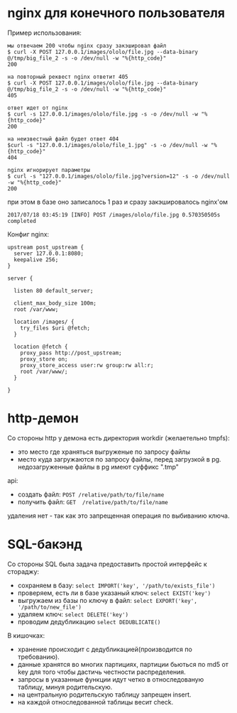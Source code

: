 # nginx для конечного пользователя

Пример использования:
```
мы отвечаем 200 чтобы nginx сразу закэшировал файл
$ curl -X POST 127.0.0.1/images/ololo/file.jpg --data-binary @/tmp/big_file_2 -s -o /dev/null -w "%{http_code}"
200

на повторный реквест nginx ответит 405
$ curl -X POST 127.0.0.1/images/ololo/file.jpg --data-binary @/tmp/big_file_2 -s -o /dev/null -w "%{http_code}"
405

ответ идет от nginx
$ curl -s 127.0.0.1/images/ololo/file.jpg -s -o /dev/null -w "%{http_code}"
200

на неизвестный файл будет ответ 404
$curl -s "127.0.0.1/images/ololo/file_1.jpg" -s -o /dev/null -w "%{http_code}"
404

nginx игнорирует параметры
$ curl -s "127.0.0.1/images/ololo/file.jpg?version=12" -s -o /dev/null -w "%{http_code}"
200
```

при этом в базе оно записалось 1 раз и сразу закэшировалось nginx'ом
```
2017/07/18 03:45:19 [INFO] POST /images/ololo/file.jpg 0.570350505s completed
```

Конфиг nginx:

```
upstream post_upstream {
  server 127.0.0.1:8080;
  keepalive 256;
}

server {

  listen 80 default_server;

  client_max_body_size 100m;
  root /var/www;

  location /images/ {
    try_files $uri @fetch;
  }

  location @fetch {
    proxy_pass http://post_upstream;
    proxy_store on;
    proxy_store_access user:rw group:rw all:r;
    root /var/www/;
  }

}
```

# http-демон

Со стороны http у демона есть директория workdir (желаетельно tmpfs):
  * это место где храняться выгруженые по запросу файлы
  * место куда загружаются по запросу файлы, перед загрузкой в pg. недозагруженные файлы в pg имеют суффикс ".tmp"

api:
  * создать файл:  `POST /relative/path/to/file/name`
  * получить файл: `GET  /relative/path/to/file/name`

удаления нет - так как это запрещенная операция по выбиванию ключа.

# SQL-бакэнд

Со стороны SQL была задача предоставить простой интерфейс к стораджу:
  * сохраняем в базу: `select IMPORT('key', '/path/to/exists_file')`
  * проверяем, есть ли в базе указаный ключ: `select EXIST('key')`
  * выгружаем из базы по ключу в файл: `select EXPORT('key', '/path/to/new_file')`
  * удаляем ключ: `select DELETE('key')`
  * проводим дедубликацию `select DEDUBLICATE()`

В кишочках:
  * хранение происходит с дедубликацией(производится по требованию).
  * данные хранятся во многих партициях, партиции бьються по md5 от key для того чтобы дастичь честности распределения.
  * запросы в указанные функции идут четко в относледованую таблицу, минуя родительскую.
  * на центральную родительскую таблицу запрещен insert.
  * на каждой относледованной таблицы весит check.

